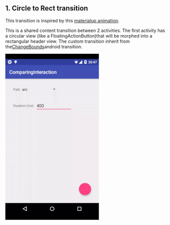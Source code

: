 
## 1. Circle to Rect transition

This transition is inspired by this [materialup animation][circle-to-rect-anim-link]. 

This is a shared content transition between 2 activities. The first activity has a circular view (like a FloatingActionButton)that will be morphed into a rectangular header view. 
The custom transition inherit from the[ChangeBounds][changebounds-link]android transition.

![circle-to-rect]


[circle-to-rect-anim-link]: https://material.uplabs.com/posts/bitshares-munich-carbon-comparing-interaction-pa
[changebounds-link]: https://developer.android.com/reference/android/transition/ChangeBounds.html
[circle-to-rect]: https://raw.githubusercontent.com/MalikDE/Animations/master/doc/img/circle_to_rect.gif
